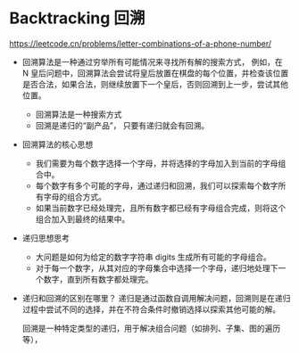 # Backtracking 回溯

https://leetcode.cn/problems/letter-combinations-of-a-phone-number/

- 回溯算法是一种通过穷举所有可能情况来寻找所有解的搜索方式， 例如，在 N 皇后问题中，回溯算法会尝试将皇后放置在棋盘的每个位置，并检查该位置是否合法，如果合法，则继续放置下一个皇后，否则回溯到上一步，尝试其他位置。
  - 回溯算法是一种搜索方式
  - 回溯是递归的“副产品”， 只要有递归就会有回溯。

  
- 回溯算法的核心思想
  - 我们需要为每个数字选择一个字母，并将选择的字母加入到当前的字母组合中。
  - 每个数字有多个可能的字母，通过递归和回溯，我们可以探索每个数字所有字母的组合方式。
  - 如果当前数字已经处理完，且所有数字都已经有字母组合完成，则将这个组合加入到最终的结果中。

- 递归思想思考
  - 大问题是如何为给定的数字字符串 digits 生成所有可能的字母组合。
  -  对于每一个数字，从其对应的字母集合中选择一个字母，递归地处理下一个数字，直到所有数字都处理完。

- 递归和回溯的区别在哪里？
  递归是通过函数自调用解决问题，回溯则是在递归过程中尝试不同的选择，并在不符合条件时撤销选择以探索其他可能的解。

  回溯是一种特定类型的递归，用于解决组合问题（如排列、子集、图的遍历等），